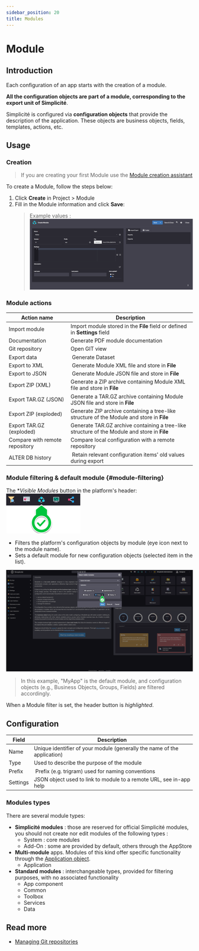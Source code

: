 ```yaml
---
sidebar_position: 20
title: Modules
---
```


Module
======

Introduction
------------

Each configuration of an app starts with the creation of a module.

**All the configuration objects are part of a module, corresponding to the export unit of Simplicité**.

Simplicité is configured via **configuration objects** that provide the description of the application. These objects are business objects, fields, templates, actions, etc.

Usage
-----

### Creation

> If you are creating your first Module use the [Module creation assistant](/tutorial/getting-started/module)

To create a Module, follow the steps below:

1. Click **Create** in Project > Module
2. Fill in the Module information and click **Save**:
    > Example values :
    ![](img/module/module-values.png)

### Module actions

| Action name                    | Description                                                                                  |
| ------------------------------ | -------------------------------------------------------------------------------------------- |
| Import module                  | Import module stored in the **File** field or defined in **Settings** field                  |
| Documentation                  | Generate PDF module documentation                                                            |
| Git repository                 | Open GIT view                                                                                |
| Export data                    | Generate Dataset                                                                             |
| Export to XML                  | Generate Module XML file and store in **File**                                               |
| Export to JSON                 | Generate Module JSON file and store in **File**                                              |
| Export ZIP (XML)               | Generate a ZIP archive containing Module XML file and store in **File**                      |
| Export TAR.GZ (JSON)           | Generate a TAR.GZ archive containing Module JSON file and store in **File**                  |
| Export ZIP (exploded)          | Generate ZIP archive containing a tree-like structure of the Module and store in **File**    |
| Export TAR.GZ (exploded)       | Generate TAR.GZ archive containing a tree-like structure of the Module and store in **File** |
| Compare with remote repository | Compare local configuration with a remote repository                                         |
| ALTER DB history               | Retain relevant configuration items' old values during export                                |

### Module filtering & default module {#module-filtering}

The **Visible Modules* button in the platform's header: ![](img/module/header-button.png)

- Filters the platform's configuration objects by module (eye icon next to the module name).
- Sets a default module for new configuration objects (selected item in the list).

![](img/module/visible-modules.png)

> In this example, "MyApp" is the default module, and configuration objects (e.g., Business Objects, Groups, Fields) are filtered accordingly.

When a Module filter is set, the header button is *highlighted*.

Configuration
-------------

| Field    | Description                                                              |
| -------- | ------------------------------------------------------------------------ |
| Name     | Unique identifier of your module (generally the name of the application) |
| Type     | Used to describe the purpose of the module                               |
| Prefix   | Prefix (e.g. trigram) used for naming conventions                        |
| Settings | JSON object used to link to module to a remote URL, see in-app help      |

### Modules types

There are several module types:

- **Simplicité modules** : those are reserved for official Simplicité modules, you should not create nor edit modules of the following types :
    - System : core modules
    - Add-On : some are provided by default, others through the AppStore
- **Multi-module** apps. Modules of this kind offer specific functionality through the [Application object](/make/project/application).
    - Application 
- **Standard modules** : interchangeable types, provided for filtering purposes, with no associated functionality
    - App component
    - Common
    - Toolbox
    - Services
    - Data

## Read more

- [Managing Git repositories](/docs/integration/webservices/git-repositories)